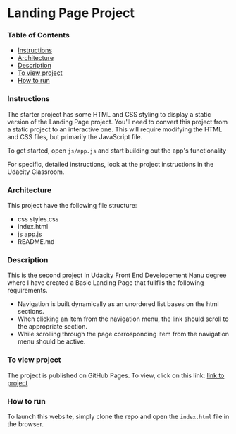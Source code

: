 # Landing Page Project

### Table of Contents

* [Instructions](#instructions)
* [Architecture](#architecture)
* [Description](#description)
* [To view project](#view)
* [How to run](#running)

### Instructions

The starter project has some HTML and CSS styling to display a static version of the Landing Page project. You'll need to convert this project from a static project to an interactive one. This will require modifying the HTML and CSS files, but primarily the JavaScript file.

To get started, open `js/app.js` and start building out the app's functionality

For specific, detailed instructions, look at the project instructions in the Udacity Classroom.

### Architecture 
This project have the following file structure:
- css
styles.css    
- index.html
- js
 app.js
- README.md

### Description

This is the second project in Udacity Front End Developement Nanu degree where I have created a Basic Landing Page that fullfils the following requirements.
- Navigation is built dynamically as an unordered list bases on the html sections.
- When clicking an item from the navigation menu, the link should scroll to the appropriate section.
- While scrolling through the page corrosponding item from the navigation menu should be active.

### To view project
The project is published on GitHub Pages. To view, click on this link: [link to project](https://github.com/sabinaasayeed/landing_page_project)

### How to run 
To launch this website, simply clone the repo and open the `index.html` file in the browser. 